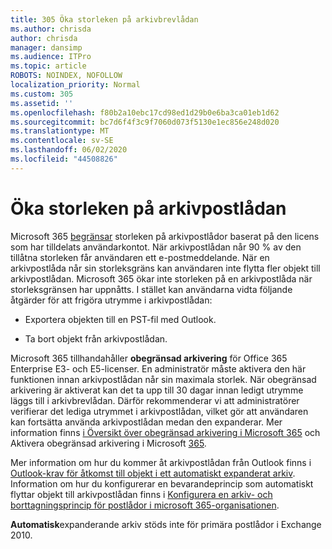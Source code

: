 ```yaml
---
title: 305 Öka storleken på arkivbrevlådan
ms.author: chrisda
author: chrisda
manager: dansimp
ms.audience: ITPro
ms.topic: article
ROBOTS: NOINDEX, NOFOLLOW
localization_priority: Normal
ms.custom: 305
ms.assetid: ''
ms.openlocfilehash: f80b2a10ebc17cd98ed1d29b0e6ba3ca01eb1d62
ms.sourcegitcommit: bc7d6f4f3c9f7060d073f5130e1ec856e248d020
ms.translationtype: MT
ms.contentlocale: sv-SE
ms.lasthandoff: 06/02/2020
ms.locfileid: "44508826"
---
```

# <a name="increase-the-archive-mailbox-size"></a>Öka storleken på arkivpostlådan

Microsoft 365 [begränsar](https://docs.microsoft.com/office365/servicedescriptions/exchange-online-service-description/exchange-online-limits#mailbox-storage-limits) storleken på arkivpostlådor baserat på den licens som har tilldelats användarkontot. När arkivpostlådan når 90 % av den tillåtna storleken får användaren ett e-postmeddelande. När en arkivpostlåda når sin storleksgräns kan användaren inte flytta fler objekt till arkivpostlådan. Microsoft 365 ökar inte storleken på en arkivpostlåda när storleksgränsen har uppnåtts. I stället kan användarna vidta följande åtgärder för att frigöra utrymme i arkivpostlådan:

- Exportera objekten till en PST-fil med Outlook.

- Ta bort objekt från arkivpostlådan.

Microsoft 365 tillhandahåller **obegränsad arkivering** för Office 365 Enterprise E3- och E5-licenser. En administratör måste aktivera den här funktionen innan arkivpostlådan når sin maximala storlek. När obegränsad arkivering är aktiverat kan det ta upp till 30 dagar innan ledigt utrymme läggs till i arkivbrevlådan. Därför rekommenderar vi att administratörer verifierar det lediga utrymmet i arkivpostlådan, vilket gör att användaren kan fortsätta använda arkivpostlådan medan den expanderar. Mer information finns [i Översikt över obegränsad arkivering i Microsoft 365](https://docs.microsoft.com/microsoft-365/compliance/unlimited-archiving) och Aktivera obegränsad arkivering i Microsoft [365](https://docs.microsoft.com/microsoft-365/compliance/enable-unlimited-archiving).

Mer information om hur du kommer åt arkivpostlådan från Outlook finns i [Outlook-krav för åtkomst till objekt i ett automatiskt expanderat arkiv](https://docs.microsoft.com/microsoft-365/compliance/unlimited-archiving#outlook-requirements-for-accessing-items-in-an-auto-expanded-archive). Information om hur du konfigurerar en bevarandeprincip som automatiskt flyttar objekt till arkivpostlådan finns i [Konfigurera en arkiv- och borttagningsprincip för postlådor i microsoft 365-organisationen](https://docs.microsoft.com/microsoft-365/compliance/set-up-an-archive-and-deletion-policy-for-mailboxes).

**Automatisk**expanderande arkiv stöds inte för primära postlådor i Exchange 2010.
